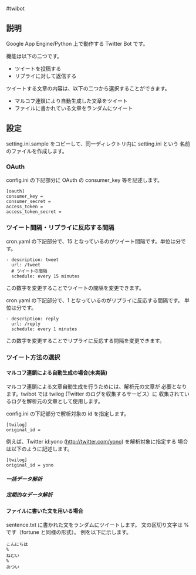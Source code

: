 #twibot

## 説明

Google App Engine/Python 上で動作する Twitter Bot です。

機能は以下の二つです。
 
- ツイートを投稿する
- リプライに対して返信する

ツイートする文章の内容は、以下の二つから選択することができます。

- マルコフ連鎖により自動生成した文章をツイート
- ファイルに書かれている文章をランダムにツイート

## 設定

setting.ini.sample をコピーして、同一ディレクトリ内に setting.ini という
名前のファイルを作成します。

### OAuth

config.ini の下記部分に OAuth の consumer_key 等を記述します。

    [oauth]
    consumer_key = 
    consumer_secret = 
    access_token = 
    access_token_secret = 

### ツイート間隔・リプライに反応する間隔

cron.yaml の下記部分で、15 となっているのがツイート間隔です。単位は分です。

    - description: tweet
      url: /tweet
      # ツイートの間隔
      schedule: every 15 minutes

この数字を変更することでツイートの間隔を変更できます。

cron.yaml の下記部分で、1 となっているのがリプライに反応する間隔です。
単位は分です。

    - description: reply
      url: /reply
      schedule: every 1 minutes

この数字を変更することでリプライに反応する間隔を変更できます。

### ツイート方法の選択

#### マルコフ連鎖による自動生成の場合(未実装)

マルコフ連鎖による文章自動生成を行うためには、解析元の文章が
必要となります。twibot では twilog (Twitter のログを収集するサービス）に
収集されているログを解析元の文章として使用します。

config.ini の下記部分で解析対象の id を指定します。

    [twilog]
    original_id = 

例えば、Twitter id:yono (http://twitter.com/yono) を解析対象に指定する
場合は以下のように記述します。

    [twilog]
    original_id = yono

##### 一括データ解析

##### 定期的なデータ解析

#### ファイルに書いた文を用いる場合

sentence.txt に書かれた文をランダムにツイートします。
文の区切り文字は % です（fortune と同様の形式）。
例を以下に示します。

    こんにちは
    %
    ねむい
    %
    あつい



